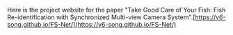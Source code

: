 Here is the project website for the paper "Take Good Care of Your Fish: Fish Re-identification with Synchronized Multi-view Camera System".[https://v6-song.github.io/FS-Net/](https://v6-song.github.io/FS-Net/)
